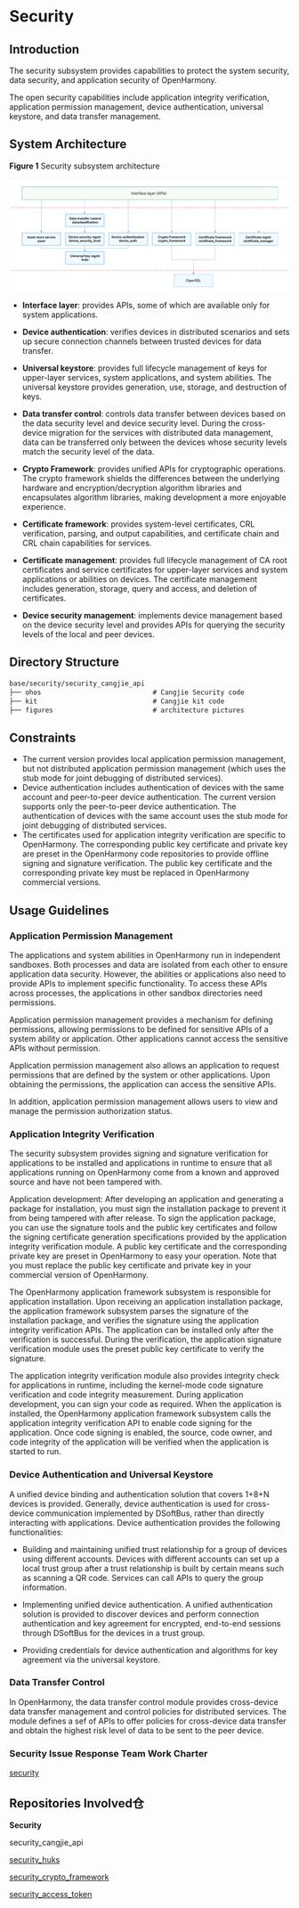 # Security

## Introduction

The security subsystem provides capabilities to protect the system security, data security, and application security of OpenHarmony.

The open security capabilities include application integrity verification, application permission management, device authentication, universal keystore, and data transfer management.

## System Architecture

**Figure 1** Security subsystem architecture

![](figures/en_security-architecture.png)

- **Interface layer**: provides APIs, some of which are available only for system applications.
- **Device authentication**: verifies devices in distributed scenarios and sets up secure connection channels between trusted devices for data transfer.

- **Universal keystore**: provides full lifecycle management of keys for upper-layer services, system applications, and system abilities. The universal keystore provides generation, use, storage, and destruction of keys.

- **Data transfer control**: controls data transfer between devices based on the data security level and device security level. During the cross-device migration for the services with distributed data management, data can be transferred only between the devices whose security levels match the security level of the data.

- **Crypto Framework**: provides unified APIs for cryptographic operations. The crypto framework shields the differences between the underlying hardware and encryption/decryption algorithm libraries and encapsulates algorithm libraries, making development a more enjoyable experience.

- **Certificate framework**: provides system-level certificates, CRL verification, parsing, and output capabilities, and certificate chain and CRL chain capabilities for services.

- **Certificate management**: provides full lifecycle management of CA root certificates and service certificates for upper-layer services and system applications or abilities on devices. The certificate management includes generation, storage, query and access, and deletion of certificates.

- **Device security management**: implements device management based on the device security level and provides APIs for querying the security levels of the local and peer devices.


## Directory Structure

```
base/security/security_cangjie_api
├── ohos                            # Cangjie Security code
├── kit                             # Cangjie kit code
├── figures                         # architecture pictures
```

## Constraints

- The current version provides local application permission management, but not distributed application permission management (which uses the stub mode for joint debugging of distributed services).
- Device authentication includes authentication of devices with the same account and peer-to-peer device authentication. The current version supports only the peer-to-peer device authentication. The authentication of devices with the same account uses the stub mode for joint debugging of distributed services.
- The certificates used for application integrity verification are specific to OpenHarmony. The corresponding public key certificate and private key are preset in the OpenHarmony code repositories to provide offline signing and signature verification. The public key certificate and the corresponding private key must be replaced in OpenHarmony commercial versions.

## Usage Guidelines

### Application Permission Management

The applications and system abilities in OpenHarmony run in independent sandboxes. Both processes and data are isolated from each other to ensure application data security. However, the abilities or applications also need to provide APIs to implement specific functionality. To access these APIs across processes, the applications in other sandbox directories need permissions.

Application permission management provides a mechanism for defining permissions, allowing permissions to be defined for sensitive APIs of a system ability or application. Other applications cannot access the sensitive APIs without permission.

Application permission management also allows an application to request permissions that are defined by the system or other applications. Upon obtaining the permissions, the application can access the sensitive APIs.

In addition, application permission management allows users to view and manage the permission authorization status.

### Application Integrity Verification

The security subsystem provides signing and signature verification for applications to be installed and applications in runtime to ensure that all applications running on OpenHarmony come from a known and approved source and have not been tampered with.

Application development: After developing an application and generating a package for installation, you must sign the installation package to prevent it from being tampered with after release. To sign the application package, you can use the signature tools and the public key certificates and follow the signing certificate generation specifications provided by the application integrity verification module. A public key certificate and the corresponding private key are preset in OpenHarmony to easy your operation. Note that you must replace the public key certificate and private key in your commercial version of OpenHarmony.

The OpenHarmony application framework subsystem is responsible for application installation. Upon receiving an application installation package, the application framework subsystem parses the signature of the installation package, and verifies the signature using the application integrity verification APIs. The application can be installed only after the verification is successful. During the verification, the application signature verification module uses the preset public key certificate to verify the signature.

The application integrity verification module also provides integrity check for applications in runtime, including the kernel-mode code signature verification and code integrity measurement. During application development, you can sign your code as required. When the application is installed, the OpenHarmony application framework subsystem calls the application integrity verification API to enable code signing for the application. Once code signing is enabled, the source, code owner, and code integrity of the application will be verified when the application is started to run.

### Device Authentication and Universal Keystore

A unified device binding and authentication solution that covers 1+8+N devices is provided. Generally, device authentication is used for cross-device communication implemented by DSoftBus, rather than directly interacting with applications. Device authentication provides the following functionalities:

- Building and maintaining unified trust relationship for a group of devices using different accounts. Devices with different accounts can set up a local trust group after a trust relationship is built by certain means such as scanning a QR code. Services can call APIs to query the group information.

- Implementing unified device authentication. A unified authentication solution is provided to discover devices and perform connection authentication and key agreement for encrypted, end-to-end sessions through DSoftBus for the devices in a trust group.

- Providing credentials for device authentication and algorithms for key agreement via the universal keystore.

### Data Transfer Control

In OpenHarmony, the data transfer control module provides cross-device data transfer management and control policies for distributed services. The module defines a sef of APIs to offer policies for cross-device data transfer and obtain the highest risk level of data to be sent to the peer device.

### Security Issue Response Team Work Charter

[security](https://gitee.com/openharmony/security)

## Repositories Involved仓

**Security**

security_cangjie_api

[security_huks](https://gitee.com/openharmony/security_huks)

[security_crypto_framework](https://gitee.com/openharmony/security_crypto_framework)

[security_access_token](https://gitee.com/openharmony/security_access_token)
